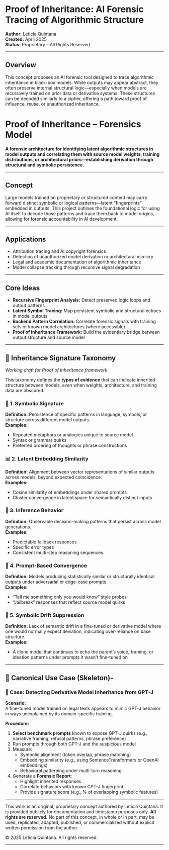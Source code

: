 # Proof of Inheritance: AI Forensic Tracing of Algorithmic Structure

**Author:** Leticia Quintana  
**Created:** April 2025  
**Status:** Proprietary – All Rights Reserved

---

## Overview

This concept proposes an AI forensic tool designed to trace algorithmic inheritance in black-box models. While outputs may appear abstract, they often preserve internal structural logic—especially when models are recursively trained on prior data or derivative systems. These structures can be decoded similarly to a cipher, offering a path toward proof of influence, reuse, or unauthorized inheritance.

# Proof of Inheritance – Forensics Model

**A forensic architecture for identifying latent algorithmic structures in model outputs and correlating them with source model weights, training distributions, or architectural priors—establishing derivation through structural and symbolic persistence.**

---

## Concept

Large models trained on proprietary or structured content may carry forward distinct symbolic or logical patterns—latent “fingerprints” embedded in outputs. This project outlines the foundational logic for using AI itself to decode those patterns and trace them back to model origins, allowing for forensic accountability in AI development.

---

## Applications

- Attribution tracing and AI copyright forensics  
- Detection of unauthorized model derivation or architectural mimicry  
- Legal and academic documentation of algorithmic inheritance  
- Model collapse tracking through recursive signal degradation

---

## Core Ideas

- **Recursive Fingerprint Analysis:** Detect preserved logic loops and output patterns  
- **Latent Symbol Tracing:** Map persistent symbolic and structural echoes in model outputs  
- **Backend Pattern Correlation:** Correlate forensic signals with training sets or known model architectures (where accessible)  
- **Proof of Inheritance Framework:** Build the evidentiary bridge between output structure and source model

---

## 🧬 Inheritance Signature Taxonomy  
*Working draft for Proof of Inheritance framework*

This taxonomy defines the **types of evidence** that can indicate inherited structure between models, even when weights, architecture, and training data are obscured.

### 🧩 1. Symbolic Signature
**Definition:** Persistence of specific patterns in language, symbols, or structure across different model outputs.  
**Examples:**  
- Repeated metaphors or analogies unique to source model  
- Syntax or grammar quirks  
- Preferred ordering of thoughts or phrase constructions

### 📊 2. Latent Embedding Similarity
**Definition:** Alignment between vector representations of similar outputs across models, beyond expected coincidence.  
**Examples:**  
- Cosine similarity of embeddings under shared prompts  
- Cluster convergence in latent space for semantically distinct inputs

### 🧠 3. Inference Behavior
**Definition:** Observable decision-making patterns that persist across model generations.  
**Examples:**  
- Predictable fallback responses  
- Specific error types  
- Consistent multi-step reasoning sequences

### 🧪 4. Prompt-Based Convergence
**Definition:** Models producing statistically similar or structurally identical outputs under adversarial or edge-case prompts.  
**Examples:**  
- “Tell me something only you would know” style probes  
- “Jailbreak” responses that reflect source model quirks

### 🧠 5. Symbolic Drift Suppression
**Definition:** Lack of semantic drift in a fine-tuned or derivative model where one would normally expect deviation, indicating over-reliance on base structure.  
**Examples:**  
- A clone model that continues to echo the parent’s voice, framing, or ideation patterns under prompts it wasn’t fine-tuned on

---

## 🔎 Canonical Use Case (Skeleton)-


### 📁 Case: Detecting Derivative Model Inheritance from GPT-J  
**Scenario:**  
A fine-tuned model trained on legal texts appears to mimic GPT-J behavior in ways unexplained by its domain-specific training.

**Procedure:**
1. **Select benchmark prompts** known to expose GPT-J quirks (e.g., narrative framing, refusal patterns, phrase preference)
2. Run prompts through both GPT-J and the suspicious model
3. Measure:
   - Symbolic alignment (token overlap, phrase matching)
   - Embedding similarity (e.g., using SentenceTransformers or OpenAI embeddings)
   - Behavioral patterning under multi-turn reasoning
4. Generate a **Forensic Report**:
   - Highlight inherited responses
   - Correlate behaviors with known GPT-J fingerprint
   - Provide signature score (e.g., % of overlapping symbolic features)

---

This work is an original, proprietary concept authored by Leticia Quintana. It is provided publicly for documentation and timestamp purposes only. **All rights are reserved.** No part of this concept, in whole or in part, may be used, replicated, adapted, published, or commercialized without explicit written permission from the author.

© 2025 Leticia Quintana. All rights reserved.

---



